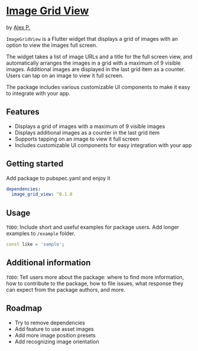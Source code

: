 # [Image Grid View](https://github.com/alex-scare/image-grid-view)

by [Alex P.](https://github.com/alex-scare)

`ImageGridView` is a Flutter widget that displays a grid of images with an option to view the images full screen. 

The widget takes a list of image URLs and a title for the full screen view, and automatically arranges the images in a grid with a maximum of 9 visible images. Additional images are displayed in the last grid item as a counter. Users can tap on an image to view it full screen. 

The package includes various customizable UI components to make it easy to integrate with your app.

## Features

- Displays a grid of images with a maximum of 9 visible images
- Displays additional images as a counter in the last grid item
- Supports tapping on an image to view it full screen
- Includes customizable UI components for easy integration with your app

## Getting started

Add package to pubspec.yaml and enjoy it

```yaml
dependencies:
  image_grid_view: ^0.1.0
```

## Usage

`TODO`: Include short and useful examples for package users. Add longer examples
to `/example` folder. 

```dart
const like = 'sample';
```

## Additional information

`TODO`: Tell users more about the package: where to find more information, how to 
contribute to the package, how to file issues, what response they can expect 
from the package authors, and more.

## Roadmap
- Try to remove dependencies
- Add feature to use asset images 
- Add more image position presets
- Add recognizing image orientation